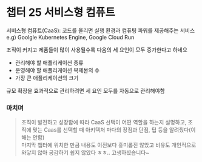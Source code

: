 # 챕터 25 서비스형 컴퓨트

서비스형 컴퓨트(CaaS): 코드를 올리면 실행 환경과 컴퓨팅 파워를 제공해주는 서비스 e.g) Goolgle Kubernetes Engine, Google Cloud Run

조직이 커지고 제품들이 많이 사용될수록 다음의 세 요인이 모두 증가한다고 하네요
- 관리해야 할 애플리케이션 종류
- 운영해야 할 애플리케이션 복제본의 수
- 가장 큰 애플리케이션의 크기

규모 확장을 효과적으로 관리하려면 세 요인 모두를 자동으로 관리해야함

### 마치며

> 조직이 발전하고 성장함에 따라 CaaS 선택이 어떤 역할을 하는지 설명하고, 조직에 맞는 Caas를 선택할 때 아키텍처 마다의 장점과 단점, 팁 등을 알려줬다(이해는 안함)   
> 마지막 챕터에 위치한 만큼 내용도 이전보다 흥미롭진 않았고 비유도 개인적으로 와닿지 않아 공감하기 쉽지 않았다 ㅎㅎ..
> 고생하셨습니다~

